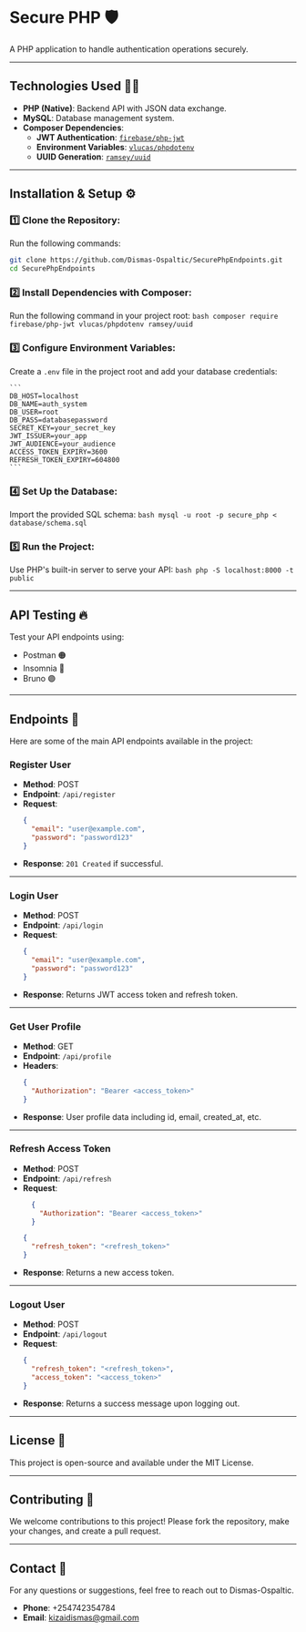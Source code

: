 # **Secure PHP** 🛡️  
A PHP application to handle authentication operations securely.

---

## **Technologies Used** 🧑‍💻  
- **PHP (Native)**: Backend API with JSON data exchange.  
- **MySQL**: Database management system.  
- **Composer Dependencies**:  
  - **JWT Authentication**: [`firebase/php-jwt`](https://github.com/firebase/php-jwt)  
  - **Environment Variables**: [`vlucas/phpdotenv`](https://github.com/vlucas/phpdotenv)  
  - **UUID Generation**: [`ramsey/uuid`](https://github.com/ramsey/uuid)  

---

## **Installation & Setup** ⚙️  

### **1️⃣ Clone the Repository**:  
Run the following commands: 
 
  ```bash
git clone https://github.com/Dismas-Ospaltic/SecurePhpEndpoints.git
cd SecurePhpEndpoints
  ```


### **2️⃣ Install Dependencies with Composer**:
Run the following command in your project root:
    ```bash
composer require firebase/php-jwt vlucas/phpdotenv ramsey/uuid
    ```

### **3️⃣ Configure Environment Variables**:
Create a `.env` file in the project root and add your database credentials:

    ```
    DB_HOST=localhost
    DB_NAME=auth_system
    DB_USER=root
    DB_PASS=databasepassword
    SECRET_KEY=your_secret_key
    JWT_ISSUER=your_app
    JWT_AUDIENCE=your_audience
    ACCESS_TOKEN_EXPIRY=3600
    REFRESH_TOKEN_EXPIRY=604800
    ```

### **4️⃣ Set Up the Database**:
Import the provided SQL schema:
    ```bash
mysql -u root -p secure_php < database/schema.sql
    ```

### **5️⃣ Run the Project**:
Use PHP's built-in server to serve your API:
    ```bash
php -S localhost:8000 -t public
    ```

---

## **API Testing** 🔥
Test your API endpoints using:

- Postman 🟠
- Insomnia 🌙
- Bruno 🟣

---

## **Endpoints** 📜  
Here are some of the main API endpoints available in the project:

### **Register User**
- **Method**: POST  
- **Endpoint**: `/api/register`  
- **Request**:
    ```json
    {
      "email": "user@example.com",
      "password": "password123"
    }
    ```
- **Response**: `201 Created` if successful.

---

### **Login User**
- **Method**: POST  
- **Endpoint**: `/api/login`  
- **Request**:
    ```json
    {
      "email": "user@example.com",
      "password": "password123"
    }
    ```
- **Response**: Returns JWT access token and refresh token.

---

### **Get User Profile**
- **Method**: GET  
- **Endpoint**: `/api/profile`  
- **Headers**:
    ```json
    {
      "Authorization": "Bearer <access_token>"
    }
    ```
- **Response**: User profile data including id, email, created_at, etc.

---

### **Refresh Access Token**
- **Method**: POST  
- **Endpoint**: `/api/refresh`  
- **Request**:
  ```json
    {
      "Authorization": "Bearer <access_token>"
    }
    ```
    ```json
    {
      "refresh_token": "<refresh_token>"
    }
    ```
- **Response**: Returns a new access token.

---

### **Logout User**
- **Method**: POST  
- **Endpoint**: `/api/logout`  
- **Request**:
    ```json
    {
      "refresh_token": "<refresh_token>",
      "access_token": "<access_token>"
    }
    ```
- **Response**: Returns a success message upon logging out.

---

## **License** 📜  
This project is open-source and available under the MIT License.

---

## **Contributing** 🤝  
We welcome contributions to this project! Please fork the repository, make your changes, and create a pull request.

---

## **Contact** 📧  
For any questions or suggestions, feel free to reach out to Dismas-Ospaltic.  
- **Phone**: +254742354784  
- **Email**: kizaidismas@gmail.com  
